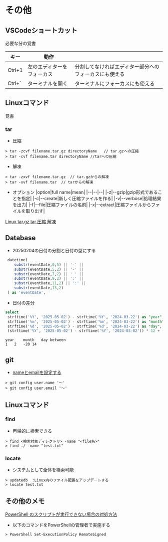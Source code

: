 # その他

## VSCodeショートカット

必要な分の覚書

|キー|動作||
|--|--|--|
|Ctrl+1|左のエディターをフォーカス|分割してなければエディター部分へのフォーカスにも使える|
|Ctrl+`|ターミナルを開く|ターミナルにフォーカスにも使える|

## Linuxコマンド

覚書

### tar

* 圧縮

``` text
> tar -zcvf filename.tar.gz directoryName   // tar.gzへの圧縮
> tar -cvf filename.tar directoryName //tarへの圧縮
```

* 解凍

``` text
> tar -zxvf filename.tar.gz  // tar.gzからの解凍
> tar -xvf filename.tar  // tarからの解凍
```

* オプション
|option|full name|mean|
|--|--|--|
|-z|--gzip|gzip形式であることを指定|
|-c|--create|新しく圧縮ファイルを作る|
|-v|--verbose|処理結果を出力|
|-f|--file|圧縮ファイルの名前|
|-x|--extract|圧縮ファイルからファイルを取り出す|

[Linux tar.gz tar 圧縮 解凍](https://qiita.com/HyunwookPark/items/047ba2da9ef16bcac356)

## Database

* 20250204の日付の分割と日付の型にする

``` sql
 datetime(
    substr(eventDate,0,5) || '-' || 
    substr(eventDate,5,2) || '-' || 
    substr(eventDate,7,2) || ' ' || 
    substr(eventDate,9,2) || ':' || 
    substr(eventDate,11,2) || ':' || 
    substr(eventDate,13,2) 
 ) as 'eventDate',
```

* 日付の差分

``` sql
select 
 strftime('%Y', '2025-05-02') - strftime('%Y', '2024-03-22') as "year",
 strftime('%m', '2025-05-02') - strftime('%m', '2024-03-22') as "month",
 strftime('%d', '2025-05-02') - strftime('%d', '2024-03-22') as "day",
 (strftime('%Y', '2025-05-02') - strftime('%Y', '2024-03-02')) * 12 + (strftime('%m', '2025-05-02') - strftime('%m', '2024-03-02')) as "between"
```

``` text
year	month	day	between
1	2	-20	14
```
## git

- [nameとemailを設定する](https://docs.github.com/ja/get-started/git-basics/setting-your-username-in-git)

``` text
> git config user.name '～'
> git config user.email '～'
```

## Linuxコマンド

### find

- 再帰的に検索できる
``` text
> find <検索対象ディレクトリ> -name "<file名>"
> find ./ -name "test.txt"
```

### locate

- システムとして全体を検索可能
``` text
> updatedb  :Linux内のファイル配置をアップデートする
> locate test.txt
```

## その他のメモ

[PowerShell のスクリプトが実行できない場合の対処方法](https://warawaforce.hatenablog.com/entry/2020/07/29/231649)

* 以下のコマンドをPowerShellの管理者で実施する

``` text
> PowerShell Set-ExecutionPolicy RemoteSigned
```

